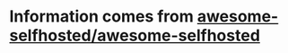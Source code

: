 # Information comes from [awesome-selfhosted/awesome-selfhosted](https://github.com/awesome-selfhosted/awesome-selfhosted)

